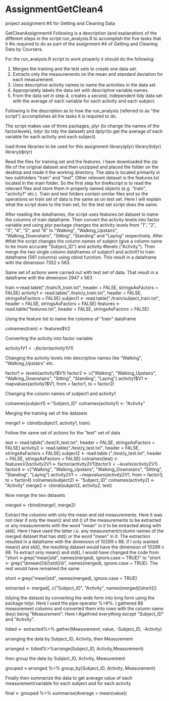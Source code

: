 # AssignmentGetClean4
project assignment #4 for Getting and Cleaning Data

GetCleanAssignment4
Following is a description (and explanation) of the different steps in the script run_analysis.R to accomplish the five tasks that it #is required to do as part of the assignment #4 of Getting and Cleaning Data by Coursera. 

For the run_analysis.R script to work properly it should do the following:
1.	Merges the training and the test sets to create one data set.
2.	Extracts only the measurements on the mean and standard deviation for each measurement.
3.	Uses descriptive activity names to name the activities in the data set
4.	Appropriately labels the data set with descriptive variable names.
5.	From the data set in step 4, creates a second, independent tidy data set with the average of each variable for each activity and each subject.

Following is the description as to how the run_analysis (referred to as "the script") accomplishes all the tasks it is required to do.
 
The script makes use of three packages, plyr (to change the names of the factorlevels), tidyr (to tidy the dataset) and dplyr(to get the average of each variable for each activity and each subject).
 
load three libraries to be used for this assignment
library(plyr)
library(tidyr)
library(dplyr)

Read the files for training set and the features. I have downloaded the zip file of the original dataset and then unzipped and placed the folder on the desktop and made it the working directory. The data is located primarily in two subfolders "train" and "test". Other relevant dataset is the features.txt located in the main folder. So the first step for the#script is to read the relevant files and store them in properly named objects (e.g. "train", "activity1" etc.). Train and test folders contain similar files and so the operations on train set of data is the same as on test set. Here I will explain what the script does to the train set, for the test set script does the same.  

After reading the dataframes, the script uses features.txt dataset to name the columns of train dataframe. Then convert the activity levels into factor variable and using plyr package changes the activity levels from "1", "2", "3", "4", "5", and "6" to "Walking", "Walking_Upstairs", "Walking_Downstairs", "Sitting", "Standing" and "Laying" respectively. After #that the script changes the column names of subject (give a column name to be more accurate "Subject_ID") and activity #levels ("Activity"). Then merge the two single column dataframes of subject1 and activit1 to train dataframe (561 columns) using cbind function. This result in a dataframe with the dimension 7352 x 563.

Same set of actions were carried out with test set of data. That result in a dataframe with the dimension 2947 x 563

train <-read.table("./train/X_train.txt", header = FALSE, stringsAsFactors = FALSE)
activity1 <- read.table("./train/y_train.txt", header = FALSE, stringsAsFactors = FALSE)
subject1 <- read.table("./train/subject_train.txt", header = FALSE, stringsAsFactors = FALSE)
features <- read.table("features.txt", header = FALSE, stringsAsFactors = FALSE)

Using the feature list to name the columns of "train" dataframe

colnames(train) <- features$V2


Converting the activity into factor variable

activity1$V1 <- factor(activity1$V1)

Changing the activity levels into descriptive names like "Walking", "Walking_Upstairs" etc.

factor1 <- levels(activity1$V1)
factor2 <- c("Walking", "Walking_Upstairs", "Walking_Downstairs", "Sitting", "Standing", "Laying")
activity1$V1 <- mapvalues(activity1$V1, from = factor1, to = factor2)

Changing the column names of subject1 and activity1

colnames(subject1) <-"Subject_ID"
colnames(activity1) <- "Activity"

Merging the training set of the datasets

merge1 <- cbind(subject1, activity1, train)

Follow the same set of actions for the "test" set of data

test <- read.table("./test/X_test.txt", header = FALSE, stringsAsFactors = FALSE)
activity2 <- read.table("./test/y_test.txt", header = FALSE, stringsAsFactors = FALSE)
subject2 <- read.table ("./test/y_test.txt", header = FALSE, stringsAsFactors = FALSE)
colnames(test) <- features$V2
activity2$V1 <- factor(activity2$V1)
factor3 <- levels(activity2$V1)
factor4 <- c("Walking", "Walking_Upstairs", "Walking_Downstairs", "Sitting", "Standing", "Laying")
activity2$V1 <- mapvalues(activity2$V1, from = factor3, to = factor4)
colnames(subject2) <- "Subject_ID"
colnames(activity2) <- "Activity"
merge2 <- cbind(subject2, activity2, test)

Now merge the two datasets

merged <- rbind(merge1, merge2)

Extract the columns with only the mean and std measurements. Here it was not clear if only the mean() and std () of the measurements to be extracted or any measurements with the word "mean" in it to be extracted along with std(). Here I have used the latter i.e. any measurement/column names of the merged dataset that has std() or the word "mean" in it. The extraction resulted in a dataframe with the dimension of 10299 x  88. If I only wanted mean() and std(), the resulting dataset would have the dimension of 10299 x 68. To extract only mean() and std(), I would have changed the code from "short <-grep("mean|std", names(merged), ignore.case = TRUE)" to "short <- grep("\\bmean()\\b|\\std()\\b", names(merged), ignore.case = TRUE). The rest would have remained the same.

short <-grep("mean|std", names(merged), ignore.case = TRUE)

extracted <- merged[, c("Subject_ID", "Activity", names(merged)[short])]

tidying the dataset by converting the wide form into long form using the package tidyr. Here I used the pipe operator %>#%. I gathered 86 measurement columns and converted them into rows with the column name (key) being "Measurement". Here I #gathred everything except "Subject_ID" and "Activity".  

tidied <- extracted%>% gather(Measurement, value, -Subject_ID, -Activity)

arranging the data by Subject_ID, Activity, then Measurement

arranged <- tidied%>%arrange(Subject_ID, Activity,Measurement)

then group the data by Subject_ID, Activity, Measurement

grouped <-arranged %>% group_by(Subject_ID, Activity, Measurement)

Finally then summarize the data to get average value of each measurement/variable for each subject and for each activity

final <- grouped %>% summarise(Average = mean(value))


  



